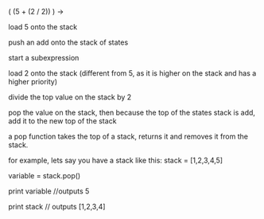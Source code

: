 ( 
 (5 + (2 / 2))
)
->

load 5 onto the stack

push an add onto the stack of states

start a subexpression

load 2 onto the stack (different from 5, as it is higher on the stack and has a higher priority)

divide the top value on the stack by 2

pop the value on the stack, then because the top of the states stack is add, add it to the new top of the stack


a pop function takes the top of a stack, returns it and removes it from the stack.

for example, lets say you have a stack like this: stack = [1,2,3,4,5]

variable = stack.pop()

print variable //outputs 5

print stack // outputs [1,2,3,4]
